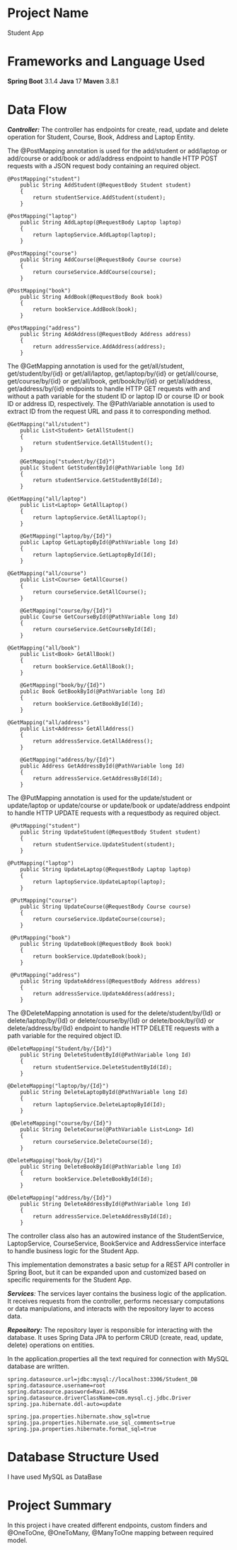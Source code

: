 # Project Name
Student App

# Frameworks and Language Used
**Spring Boot** 3.1.4
**Java** 17
**Maven** 3.8.1

# Data Flow


_**Controller:**_ The controller has endpoints for create, read, update and delete operation for Student, Course, Book, Address and Laptop Entity. 

The @PostMapping annotation is used for the add/student or add/laptop or add/course or add/book or add/address endpoint to handle HTTP POST requests with a JSON request body containing an required object.
```
@PostMapping("student")
    public String AddStudent(@RequestBody Student student)
    {
        return studentService.AddStudent(student);
    }
```
```
@PostMapping("laptop")
    public String AddLaptop(@RequestBody Laptop laptop)
    {
        return laptopService.AddLaptop(laptop);
    }
```
```
@PostMapping("course")
    public String AddCourse(@RequestBody Course course)
    {
        return courseService.AddCourse(course);
    }
```
```
@PostMapping("book")
    public String AddBook(@RequestBody Book book)
    {
        return bookService.AddBook(book);
    }
```
```
@PostMapping("address")
    public String AddAddress(@RequestBody Address address)
    {
        return addressService.AddAddress(address);
    }
```

The @GetMapping annotation is used for the get/all/student, get/student/by/{id} or get/all/laptop, get/laptop/by/{id} or get/all/course, get/course/by/{id} or get/all/book, get/book/by/{id} or get/all/address, get/address/by/{id} endpoints to handle HTTP GET requests with and without a path variable for the student ID or laptop ID or course ID or book ID or address ID, respectively. The @PathVariable annotation is used to extract ID from the request URL and pass it to corresponding method.
```
@GetMapping("all/student")
    public List<Student> GetAllStudent()
    {
        return studentService.GetAllStudent();
    }

    @GetMapping("student/by/{Id}")
    public Student GetStudentById(@PathVariable long Id)
    {
        return studentService.GetStudentById(Id);
    }
```
```
@GetMapping("all/laptop")
    public List<Laptop> GetAllLaptop()
    {
        return laptopService.GetAllLaptop();
    }

    @GetMapping("laptop/by/{Id}")
    public Laptop GetLaptopById(@PathVariable long Id)
    {
        return laptopService.GetLaptopById(Id);
    }
```
```
@GetMapping("all/course")
    public List<Course> GetAllCourse()
    {
        return courseService.GetAllCourse();
    }

    @GetMapping("course/by/{Id}")
    public Course GetCourseById(@PathVariable long Id)
    {
        return courseService.GetCourseById(Id);
    }
```
```
@GetMapping("all/book")
    public List<Book> GetAllBook()
    {
        return bookService.GetAllBook();
    }

    @GetMapping("book/by/{Id}")
    public Book GetBookById(@PathVariable long Id)
    {
        return bookService.GetBookById(Id);
    }
```
```
@GetMapping("all/address")
    public List<Address> GetAllAddress()
    {
        return addressService.GetAllAddress();
    }

    @GetMapping("address/by/{Id}")
    public Address GetAddressById(@PathVariable long Id)
    {
        return addressService.GetAddressById(Id);
    }
```

The @PutMapping annotation is used for the update/student or update/laptop or update/course or update/book or update/address endpoint to handle HTTP UPDATE requests with a requestbody as required object.
```
 @PutMapping("student")
    public String UpdateStudent(@RequestBody Student student)
    {
        return studentService.UpdateStudent(student);
    }
```
```
@PutMapping("laptop")
    public String UpdateLaptop(@RequestBody Laptop laptop)
    {
        return laptopService.UpdateLaptop(laptop);
    }
```
```
 @PutMapping("course")
    public String UpdateCourse(@RequestBody Course course)
    {
        return courseService.UpdateCourse(course);
    }
```
```
 @PutMapping("book")
    public String UpdateBook(@RequestBody Book book)
    {
        return bookService.UpdateBook(book);
    }
```
```
 @PutMapping("address")
    public String UpdateAddress(@RequestBody Address address)
    {
        return addressService.UpdateAddress(address);
    }
```

The @DeleteMapping annotation is used for the delete/student/by/{Id} or delete/laptop/by/{Id} or delete/course/by/{Id} or delete/book/by/{Id} or delete/address/by/{Id} endpoint to handle HTTP DELETE requests with a path variable for the required object ID.
```
@DeleteMapping("Student/by/{Id}")
    public String DeleteStudentById(@PathVariable long Id)
    {
        return studentService.DeleteStudentById(Id);
    }
```
```
@DeleteMapping("laptop/by/{Id}")
    public String DeleteLaptopById(@PathVariable long Id)
    {
        return laptopService.DeleteLaptopById(Id);
    }
```
```
 @DeleteMapping("course/by/{Id}")
    public String DeleteCourse(@PathVariable List<Long> Id)
    {
        return courseService.DeleteCourse(Id);
    }
```
```
@DeleteMapping("book/by/{Id}")
    public String DeleteBookById(@PathVariable long Id)
    {
        return bookService.DeleteBookById(Id);
    }
```
```
@DeleteMapping("address/by/{Id}")
    public String DeleteAddressById(@PathVariable long Id)
    {
        return addressService.DeleteAddressById(Id);
    }
```

The controller class also has an autowired instance of the StudentService, LaptopService, CourseService, BookService and AddressService interface to handle business logic for the Student App.

This implementation demonstrates a basic setup for a REST API controller in Spring Boot, but it can be expanded upon and customized based on specific requirements for the Student App.


_**Services**:_ The services layer contains the business logic of the application. It receives requests from the controller, performs necessary computations or data manipulations, and interacts with the repository layer to access data.

_**Repository:**_ The repository layer is responsible for interacting with the database. It uses Spring Data JPA to perform CRUD (create, read, update, delete) operations on entities.

In the application.properties all the text required for connection with MySQL database are written.
```
spring.datasource.url=jdbc:mysql://localhost:3306/Student_DB
spring.datasource.username=root
spring.datasource.password=Ravi.067456
spring.datasource.driverClassName=com.mysql.cj.jdbc.Driver
spring.jpa.hibernate.ddl-auto=update

spring.jpa.properties.hibernate.show_sql=true
spring.jpa.properties.hibernate.use_sql_comments=true
spring.jpa.properties.hibernate.format_sql=true
```

# Database Structure Used
I have used MySQL as DataBase

# Project Summary
In this project i have created different endpoints, custom finders and @OneToOne, @OneToMany, @ManyToOne mapping between required model.
